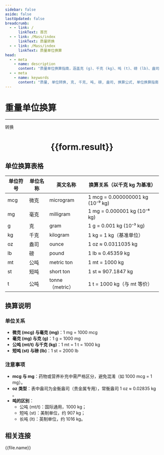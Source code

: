 ```yaml
---
sidebar: false
aside: false
lastUpdated: false
breadcrumb:
  - - link: /
      linkText: 首页
  - - link: /Mass/index
      linkText: 质量转换
  - - link: /Mass/index
      linkText: 质量单位换算
head:
  - - meta
    - name: description
      content: "质量单位换算指南，涵盖克 (g)、千克 (kg)、吨 (t)、磅 (lb)、盎司 (oz) 的详细换算公式与说明。"
  - - meta
    - name: keywords
      content: "质量, 单位转换, 克, 千克, 吨, 磅, 盎司, 换算公式, 单位换算指南"
---
```

# 重量单位换算
---
<script setup>
import { onMounted, reactive, inject ,ref  } from 'vue'
import { NButton,NForm ,NFormItem,NInput,NInputNumber,NSelect,NCard,useMessage,NGrid ,NGi  } from 'naive-ui'
import { defineClientComponent } from 'vitepress'
import { Mass } from '../../files';

const convert = inject('convert')
const options =  [
  { "label": "微克", "value": "mcg" },
  { "label": "毫克", "value": "mg" },
  { "label": "克", "value": "g" },
  { "label": "千克", "value": "kg" },
  { "label": "盎司", "value": "oz" },
  { "label": "磅", "value": "lb" },
  { "label": "公吨", "value": "mt" },
  { "label": "短吨", "value": "st" },
  { "label": "公吨", "value": "t" }
];
const formRef = ref(null);
const rules = {
  number:{
    required: true,
    type: 'number',
    trigger: "blur"
  },
  to:{
    required: true,
    trigger: "select"
  },
  from:{
    required: true,
    trigger: "select"
  }
}
const form = reactive({
  number:null,
  to:'',
  from:'',
  result:'',
  title:'面积单位换算',
})
const convertHandler = (e) => {
   e.preventDefault();
  formRef.value?.validate((errors)=>{
    if (!errors) {
      form.result = `${form.number}${form.from} = ${convert(form.number).from(form.from).to(form.to)}${form.to}`
    }
  })
}
</script>

<n-form size="large" :model="form" ref='formRef' :rules="rules">
  <n-form-item label="数值"  path="number">
    <n-input-number size="large" style="width:100%" :min="0" v-model:value="form.number"   placeholder="请输入要转换的数值" />
  </n-form-item>
  <n-form-item label="从" path="from">
    <n-select  size="large" :options="options" v-model:value="form.from" placeholder="请选择原始单位" />
  </n-form-item>
  <n-form-item label="到" path="to">
    <n-select  size="large" :options="options" v-model:value="form.to" placeholder="请选择转换单位" />
  </n-form-item>
  <n-form-item>
    <n-button type="primary" style="width:100%" @click="convertHandler">转换</n-button>
  </n-form-item>
</n-form>
<n-card  embedded :bordered="false" hoverable>
  <div  style="text-align:center">
    <h1>{{form.result}}</h1>
  </div>
</n-card>

## 单位换算表格

| 单位符号 | 单位名称 | 英文名称          | 换算关系（以千克 kg 为基准）                 |
| ---- | ---- | ------------- | -------------------------------- |
| mcg  | 微克   | microgram     | 1 mcg = 0.000000001 kg (10⁻⁹ kg) |
| mg   | 毫克   | milligram     | 1 mg = 0.000001 kg (10⁻⁶ kg)     |
| g    | 克    | gram          | 1 g = 0.001 kg (10⁻³ kg)         |
| kg   | 千克   | kilogram      | 1 kg = 1 kg（基准单位）                |
| oz   | 盎司   | ounce         | 1 oz ≈ 0.0311035 kg              |
| lb   | 磅    | pound         | 1 lb ≈ 0.45359 kg                |
| mt   | 公吨   | metric ton    | 1 mt = 1000 kg                   |
| st   | 短吨   | short ton     | 1 st ≈ 907.1847 kg               |
| t    | 公吨   | tonne（metric） | 1 t = 1000 kg（与 mt 等价）           |


## 换算说明

### 单位关系

- **微克 (mcg) 与毫克 (mg)**：1 mg = 1000 mcg 
- **毫克 (mg) 与克 (g)**：1 g = 1000 mg 
- **公吨 (mt/t) 与千克 (kg)**：1 mt = 1 t = 1000 kg 
- **短吨 (st) 与磅 (lb)**：1 st = 2000 lb 

### 注意事项

- **mcg 与 mg**：药物或营养补充中需严格区分，避免混淆（如 1000 mcg = 1 mg）。
- **oz 类型**：表中盎司为金衡盎司（贵金属专用），常衡盎司 1 oz ≈ 0.02835 kg 。
- **吨的区别**：
  - 公吨 (mt/t)：国际通用，1000 kg；
  - 短吨 (st)：美制单位，约 907 kg；
  - 长吨 (lt)：英制单位，约 1016 kg。

## 相关连接
<n-grid x-gap="12" :cols="4">
  <n-gi v-for="(file, index) in Mass" :key="index">
    <n-button
      text
      tag="a"
      :href="file.path"
      type="primary"
    >
      {{file.name}}
    </n-button>
  </n-gi>
</n-grid>